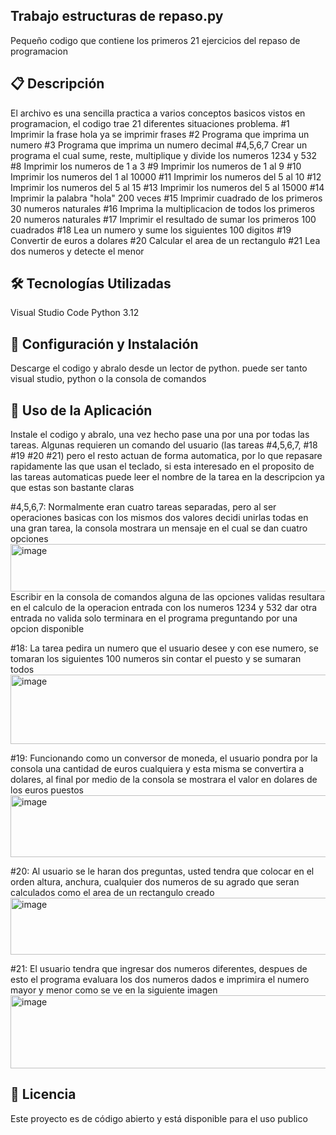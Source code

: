 Trabajo estructuras de repaso.py
-------------------------------------------------------------------------------------------------------------------------------------------------------------------
Pequeño codigo que contiene los primeros 21 ejercicios del repaso de programacion

📋 Descripción
-------------------------------------------------------------------------------------------------------------------------------------------------------------------
El archivo es una sencilla practica a varios conceptos basicos vistos en programacion, el codigo trae 21 diferentes situaciones problema.
#1 Imprimir la frase hola ya se imprimir frases
#2 Programa que imprima un numero
#3 Programa que imprima un numero decimal
#4,5,6,7 Crear un programa el cual sume, reste, multiplique y divide los numeros 1234 y 532
#8 Imprimir los numeros de 1 a 3
#9 Imprimir los numeros de 1 al 9
#10 Imprimir los numeros del 1 al 10000
#11 Imprimir los numeros del 5 al 10
#12 Imprimir los numeros del 5 al 15
#13 Imprimir los numeros del 5 al 15000
#14 Imprimir la palabra "hola" 200 veces
#15 Imprimir cuadrado de los primeros 30 numeros naturales
#16 Imprima la multiplicacion de todos los primeros 20 numeros naturales
#17 Imprimir el resultado de sumar los primeros 100 cuadrados
#18 Lea un numero y sume los siguientes 100 digitos
#19 Convertir de euros a dolares
#20 Calcular el area de un rectangulo 
#21 Lea dos numeros y detecte el menor

🛠️ Tecnologías Utilizadas
-------------------------------------------------------------------------------------------------------------------------------------------------------------------
Visual Studio Code
Python 3.12

🔧 Configuración y Instalación
-------------------------------------------------------------------------------------------------------------------------------------------------------------------
Descarge el codigo y abralo desde un lector de python.
puede ser tanto visual studio, python o la consola de comandos

📖 Uso de la Aplicación
-------------------------------------------------------------------------------------------------------------------------------------------------------------------
Instale el codigo y abralo, una vez hecho pase una por una por todas las tareas.
Algunas requieren un comando del usuario (las tareas #4,5,6,7, #18 #19 #20 #21) pero el resto actuan de forma automatica, por lo que repasare rapidamente
las que usan el teclado, si esta interesado en el proposito de las tareas automaticas puede leer el nombre de la tarea en la descripcion ya que estas
son bastante claras

#4,5,6,7: Normalmente eran cuatro tareas separadas, pero al ser operaciones basicas con los mismos dos valores decidi unirlas todas en una gran tarea, la consola
mostrara un mensaje en el cual se dan cuatro opciones
<img width="633" height="76" alt="image" src="https://github.com/user-attachments/assets/f3c1f3b2-fa22-48a9-b33a-83801d0c1b54" />
Escribir en la consola de comandos alguna de las opciones validas resultara en el calculo de la operacion entrada con los numeros 1234 y 532 
dar otra entrada no valida solo terminara en el programa preguntando por una opcion disponible 

#18: La tarea pedira un numero que el usuario desee y con ese numero, se tomaran los siguientes 100 numeros sin contar el puesto y se sumaran todos
<img width="1167" height="111" alt="image" src="https://github.com/user-attachments/assets/a6708190-e10e-47b4-b6e9-b55fe305c91b" />

#19: Funcionando como un conversor de moneda, el usuario pondra por la consola una cantidad de euros cualquiera y esta misma se convertira a dolares, al final por 
medio de la consola se mostrara el valor en dolares de los euros puestos
<img width="1486" height="99" alt="image" src="https://github.com/user-attachments/assets/0ba3f54f-66ed-404f-97c3-a8e1d82cfbf2" />

#20: Al usuario se le haran dos preguntas, usted tendra que colocar en el orden altura, anchura, cualquier dos numeros de su agrado que seran calculados como el area
de un rectangulo creado
<img width="1484" height="91" alt="image" src="https://github.com/user-attachments/assets/15cd7dac-8864-4523-90fd-04336432fda3" />

#21: El usuario tendra que ingresar dos numeros diferentes, despues de esto el programa evaluara los dos numeros dados e imprimira el numero mayor y menor como se ve 
en la siguiente imagen
<img width="1352" height="117" alt="image" src="https://github.com/user-attachments/assets/2531e8e8-99fa-46fa-bd44-d1ec471e5765" />

📄 Licencia
-------------------------------------------------------------------------------------------------------------------------------------------------------------------
Este proyecto es de código abierto y está disponible para el uso publico
